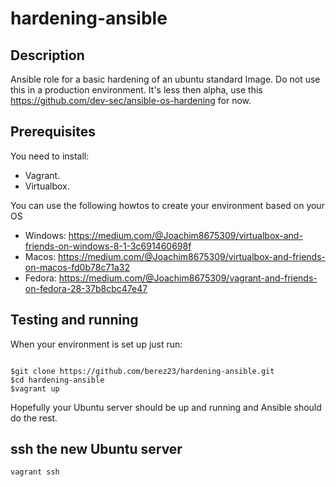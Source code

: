 # hardening-ansible

## Description
Ansible role for a basic hardening of an ubuntu standard Image. 
Do not use this in a production environment. It's less then alpha, use this https://github.com/dev-sec/ansible-os-hardening for now. 


## Prerequisites
You need to install:
* Vagrant.
* Virtualbox. 

You can use the following howtos to create your environment based on your OS 
* Windows: https://medium.com/@Joachim8675309/virtualbox-and-friends-on-windows-8-1-3c691460698f
* Macos: https://medium.com/@Joachim8675309/virtualbox-and-friends-on-macos-fd0b78c71a32
* Fedora: https://medium.com/@Joachim8675309/vagrant-and-friends-on-fedora-28-37b8cbc47e47


## Testing and running
When your environment is set up just run:

```

$git clone https://github.com/berez23/hardening-ansible.git
$cd hardening-ansible
$vagrant up

```

Hopefully your Ubuntu server should be up and running and Ansible should do the rest.

##  ssh the new Ubuntu server

```
vagrant ssh 
```
